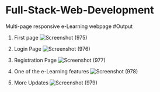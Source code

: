 # Full-Stack-Web-Development
Multi-page responsive e-Learning webpage
#Output
1. First page
![Screenshot (975)](https://user-images.githubusercontent.com/62896383/170032526-6b5ee8f0-3694-429f-a2bd-80ac0bd63d20.png)


2. Login Page 
![Screenshot (976)](https://user-images.githubusercontent.com/62896383/170032600-b0814775-c0fb-4b28-9860-62b20151bf6c.png)


3. Registration Page
![Screenshot (977)](https://user-images.githubusercontent.com/62896383/170032680-ea59f493-b564-42cf-99a9-835e54dcde26.png)


4. One of the e-Learning features
![Screenshot (978)](https://user-images.githubusercontent.com/62896383/170032854-b41bb910-6fc8-4004-ae36-0debc7c000c3.png)


5. More Updates
![Screenshot (979)](https://user-images.githubusercontent.com/62896383/170032893-d94168e3-6e1b-4de0-b487-404b1151c5f4.png)
